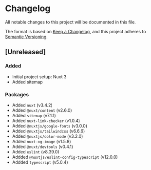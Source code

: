 # Changelog

All notable changes to this project will be documented in this file.

The format is based on [Keep a Changelog](https://keepachangelog.com/en/1.0.0/),
and this project adheres to [Semantic Versioning](https://semver.org/spec/v2.0.0.html).

## [Unreleased]
### Added 
- Initial project setup: Nuxt 3
- Added sitemap

### Packages
- Added `nuxt` (v3.4.2)
- Added `@nuxt/content` (v2.6.0)
- Added `sitemap` (v7.1.1)
- Added `nuxt-link-checker` (v1.0.4)
- Added `@nuxtjs/google-fonts` (v3.0.0)
- Added `@nuxtjs/tailwindcss` (v6.6.6)
- Added `@nuxtjs/color-mode` (v3.2.0)
- Added `nuxt-og-image` (v1.5.8)
- Added `@nuxt/devtools` (v0.4.1)
- Added `eslint` (v8.39.0)
- Addded `@nuxtjs/eslint-config-typescript` (v12.0.0)
- Addded `typescript` (v5.0.4)
